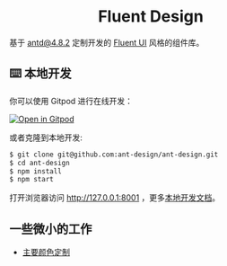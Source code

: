 <h1 align="center">Fluent Design</h1>

基于 [antd@4.8.2](https://github.com/ant-design/ant-design/tree/4.8.2) 定制开发的 [Fluent UI](https://developer.microsoft.com/en-us/fluentui/#/controls/web) 风格的组件库。

## ⌨️ 本地开发

你可以使用 Gitpod 进行在线开发：

[![Open in Gitpod](https://gitpod.io/button/open-in-gitpod.svg)](https://gitpod.io/#https://github.com/ant-design/ant-design)

或者克隆到本地开发:

```bash
$ git clone git@github.com:ant-design/ant-design.git
$ cd ant-design
$ npm install
$ npm start
```

打开浏览器访问 http://127.0.0.1:8001 ，更多[本地开发文档](https://github.com/ant-design/ant-design/wiki/Development)。

## 一些微小的工作

- [主要颜色定制](https://github.com/fluent-design/fluent-design/commit/494c0cafabb4358f3887c124b825378c843b402e)
